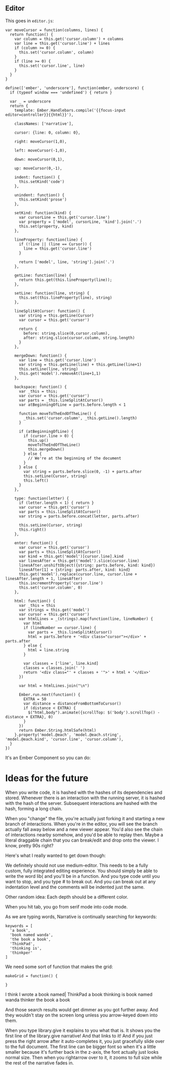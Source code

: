 Editor
------

This goes in `editor.js`:

    var moveCursor = function(columns, lines) {
      return function() {
        var column = this.get('cursor.column') + columns
        var line = this.get('cursor.line') + lines
        if (column >= 0) {
          this.set('cursor.column', column)
        }
        if (line >= 0) {
          this.set('cursor.line', line)
        }
      }
    }

    define(['ember', 'underscore'], function(ember, underscore) {
      if (typeof window === 'undefined') { return }

      var _ = underscore
      return {
        template: Ember.Handlebars.compile('{{focus-input editor=controller}}{{html}}'),

        classNames: ['narrative'],

        cursor: {line: 0, column: 0},

        right: moveCursor(1,0),

        left: moveCursor(-1,0),

        down: moveCursor(0,1),

        up: moveCursor(0,-1),

        indent: function() {
          this.setKind('code')
        },

        unindent: function() {
          this.setKind('prose')
        },

        setKind: function(kind) {
          var cursorLine = this.get('cursor.line')
          var property = ['model', cursorLine, 'kind'].join('.')
          this.set(property, kind)
        },

        lineProperty: function(line) {
          if (!line || (line == Cursor)) {
            line = this.get('cursor.line')
          }

          return ['model', line, 'string'].join('.')
        },

        getLine: function(line) {
          return this.get(this.lineProperty(line));
        },

        setLine: function(line, string) {
          this.set(this.lineProperty(line), string)
        },

        lineSplitAtCursor: function() {          
          var string = this.getLine(Cursor)
          var cursor = this.get('cursor')

          return {
            before: string.slice(0,cursor.column),
            after: string.slice(cursor.column, string.length)
          }
        },

        mergeDown: function() {
          var line = this.get('cursor.line')
          var string = this.getLine(line) + this.getLine(line+1)
          this.setLine(line, string)
          this.get('model').removeAt(line+1,1)
        },

        backspace: function() {
          var _this = this;
          var cursor = this.get('cursor')
          var parts = _this.lineSplitAtCursor()
          var atBeginningOfLine = parts.before.length < 1

          function moveToTheEndOfTheLine() { 
            _this.set('cursor.column', _this.getLine().length)
          }

          if (atBeginningOfLine) {
            if (cursor.line > 0) {
              this.up()
              moveToTheEndOfTheLine()
              this.mergeDown()
            } else {
              // We're at the beginning of the document
            }
          } else {
            var string = parts.before.slice(0, -1) + parts.after
            this.setLine(Cursor, string)
            this.left()
          }
        },

        type: function(letter) {
          if (letter.length < 1) { return }
          var cursor = this.get('cursor')
          var parts = this.lineSplitAtCursor()
          var string = parts.before.concat(letter, parts.after)

          this.setLine(Cursor, string)
          this.right()
        },

        enter: function() {
          var cursor = this.get('cursor')
          var parts = this.lineSplitAtCursor()
          var kind = this.get('model')[cursor.line].kind
          var linesAfter = this.get('model').slice(cursor.line)
          linesAfter.unshiftObject({string: parts.before, kind: kind})
          linesAfter[1] = {string: parts.after, kind: kind}
          this.get('model').replace(cursor.line, cursor.line + linesAfter.length + 1, linesAfter)
          this.incrementProperty('cursor.line')
          this.set('cursor.column', 0)
        },

        html: function() {
          var _this = this
          var strings = this.get('model')
          var cursor = this.get('cursor')
          var htmlLines = _(strings).map(function(line, lineNumber) {
            var html
            if (lineNumber == cursor.line) {
              var parts = _this.lineSplitAtCursor()
              html = parts.before + '<div class="cursor"></div>' + parts.after
            } else {
              html = line.string
            }

            var classes = ['line', line.kind]
            classes = classes.join(' ')
            return '<div class="' + classes + '">' + html + '</div>'
          })
          
          var html = htmlLines.join("\n")

          Ember.run.next(function() {
            EXTRA = 50
            var distance = distanceFromBottomToCursor()
            if (distance < EXTRA) {
              $("html,body").animate({scrollTop: $('body').scrollTop() - distance + EXTRA}, 0)
            }
          })
          return Ember.String.htmlSafe(html)
        }.property('model.@each', 'model.@each.string', 'model.@each.kind', 'cursor.line', 'cursor.column'),
      }
    })

It's an Ember Component so you can do:




Ideas for the future
====================

When you write code, it is hashed with the hashes of its dependencies and stored. Whenever there is an interaction with the running server, it is hashed with the hash of the server. Subsequent interactions are hashed with the hash, forming a long chain. 

When you "change" the file, you're actually just forking it and starting a new branch of interactions. When you're in the editor, you will see the branch actually fall away below and a new viewer appear. You'd also see the chain of interactions nearby somehow, and you'd be able to replay then. Maybe a literal draggable chain that you can break/edit and drop onto the viewer. I know, pretty 90s right?

Here's what I really wanted to get down though:

We definitely should not use medium-editor. This needs to be a fully custom, fully integrated editing experience. You should simply be able to write the word lib( and you'll be in a function. And you type code until you want to stop, and you type # to break out. And you can break out at any indentation level and the comments will be indented just the same.

Other random idea: Each depth should be a different color. 

When you hit tab, you go from serif mode into code mode.

As we are typing words, Narrative is continually searching for keywords:

    keywords = [
      'a book',
      'book named wanda',
      'the book a book',
      'ThinkPad',
      'thinking is',
      'thinkper'
    ]

We need some sort of function that makes the grid:

    makeGrid = function() {

    }

I think I wrote a book named|
  ThinkPad      a book
  thinking is     book named wanda
  thinker     the book a book

And those search results would get dimmer as you got further away. And they wouldn't stay on the screen long unless you arrow-keyed down into them.

When you type library.give it explains to you what that is. It shows you the first line of the library.give narrative! And that links to it! And if you just press the right arrow after it auto-completes it, you just gracefully slide over to the full document. The first line can be bigger font so when it's a little smaller because it's further back in the z-axis, the font actually just looks normal size. Then when you rightarrow over to it, it zooms to full size while the rest of the narrative fades in.




